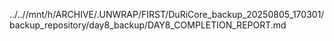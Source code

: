 ../..//mnt/h/ARCHIVE/.UNWRAP/FIRST/DuRiCore_backup_20250805_170301/backup_repository/day8_backup/DAY8_COMPLETION_REPORT.md